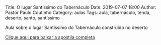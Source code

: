 Title: O lugar Santíssimo do Tabernáculo
Date: 2019-07-07 18:00
Author: Pastor Paulo Coutinho
Category: aulas
Tags: aula, tabernáculo, tenda, deserto, santo, santíssimo

Aula sobre o lugar Santíssimo do Tabernáculo construído no deserto

[Clique aqui para baixar a apostila completa](https://www.dropbox.com/s/b7uvun6flpwo0d6/Aula%20EBD%20-%20O%20Lugar%20Sant%C3%ADssimo%20-%2007_07_2019.pdf?dl=1)